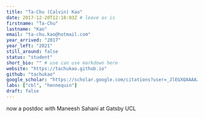 ```yaml
---
title: "Ta-Chu (Calvin) Kao"
date: 2017-12-20T12:18:03Z # leave as is
firstname: "Ta-Chu"
lastname: "Kao"
email: "ta-chu.kao@hotmail.com"
year_arrived: "2017"
year_left: "2021"
still_around: false
status: "student" 
short_bio: "" # use can use markdown here
website: "https://tachukao.github.io"
github: "tachukao"
google_scholar: "https://scholar.google.com/citations?user=_JlEGXQAAAAJ&hl=en"
labs: ["cbl", "hennequin"]
draft: false
---
```


now a postdoc with Maneesh Sahani at Gatsby UCL


